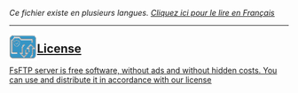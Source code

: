 <i>Ce fichier existe en plusieurs langues. <a href="LICENCE.md"><u>Cliquez ici pour le lire en Français</i></a></i>

<hr>
<img src="img/touchicon.png" hight="50" width="50" alt="FsFTP Server" title="FsFTP Server" align="left">
<h2>License</h2>
FsFTP server is free <u>software, without ads and without hidden costs</u>. You can use and distribute it in accordance with our <a href="https://hotscripts.fr/?f=conditions&l=en"><u>license</u></a><br><br>
